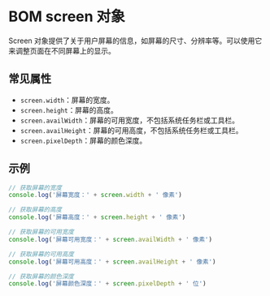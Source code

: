 # BOM screen 对象

Screen 对象提供了关于用户屏幕的信息，如屏幕的尺寸、分辨率等。可以使用它来调整页面在不同屏幕上的显示。

## 常见属性

- `screen.width`：屏幕的宽度。
- `screen.height`：屏幕的高度。
- `screen.availWidth`：屏幕的可用宽度，不包括系统任务栏或工具栏。
- `screen.availHeight`：屏幕的可用高度，不包括系统任务栏或工具栏。
- `screen.pixelDepth`：屏幕的颜色深度。

## 示例

```js
// 获取屏幕的宽度
console.log('屏幕宽度：' + screen.width + ' 像素')

// 获取屏幕的高度
console.log('屏幕高度：' + screen.height + ' 像素')

// 获取屏幕的可用宽度
console.log('屏幕可用宽度：' + screen.availWidth + ' 像素')

// 获取屏幕的可用高度
console.log('屏幕可用高度：' + screen.availHeight + ' 像素')

// 获取屏幕的颜色深度
console.log('屏幕颜色深度：' + screen.pixelDepth + ' 位')
```
